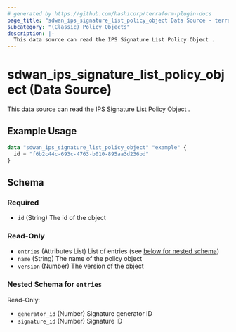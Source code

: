 ```yaml
---
# generated by https://github.com/hashicorp/terraform-plugin-docs
page_title: "sdwan_ips_signature_list_policy_object Data Source - terraform-provider-sdwan"
subcategory: "(Classic) Policy Objects"
description: |-
  This data source can read the IPS Signature List Policy Object .
---
```


# sdwan_ips_signature_list_policy_object (Data Source)

This data source can read the IPS Signature List Policy Object .

## Example Usage

```terraform
data "sdwan_ips_signature_list_policy_object" "example" {
  id = "f6b2c44c-693c-4763-b010-895aa3d236bd"
}
```

<!-- schema generated by tfplugindocs -->
## Schema

### Required

- `id` (String) The id of the object

### Read-Only

- `entries` (Attributes List) List of entries (see [below for nested schema](#nestedatt--entries))
- `name` (String) The name of the policy object
- `version` (Number) The version of the object

<a id="nestedatt--entries"></a>
### Nested Schema for `entries`

Read-Only:

- `generator_id` (Number) Signature generator ID
- `signature_id` (Number) Signature ID
